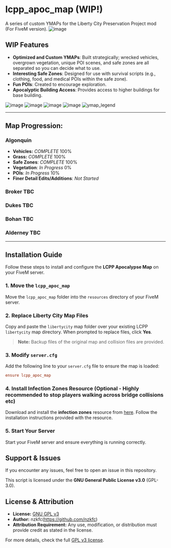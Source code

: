 # lcpp_apoc_map (WIP!)
A series of custom YMAPs for the Liberty City Preservation Project mod (For FiveM version).
![image](https://github.com/user-attachments/assets/6af813a2-9ba7-424a-a59e-ec5290e46597)

## WIP Features
- **Optimized and Custom YMAPs**: Built strategically; wrecked vehicles, overgrown vegetation, unique POI scenes, and safe zones are all separated so you can decide what to use.
- **Interesting Safe Zones**: Designed for use with survival scripts (e.g., clothing, food, and medical POIs within the safe zone).
- **Fun POIs**: Created to encourage exploration.
- **Apocalyptic Building Access**: Provides access to higher buildings for base building.

![image](https://github.com/user-attachments/assets/5d82d09d-e77d-4461-8941-ef5d3d521f11)
![image](https://github.com/user-attachments/assets/69a34bd8-8d2e-48d3-8588-50f3f47901dd)
![image](https://github.com/user-attachments/assets/a93eeabf-d499-4215-919e-a40c30f80304)
![image](https://github.com/user-attachments/assets/ef709bea-56d7-4b14-9bc0-d381a931fe77)
![ymap_legend](https://github.com/user-attachments/assets/7fbf2b31-32a9-4286-b62a-6e8c763b08f2)

---
## Map Progression:

### **Algonquin**
- **Vehicles:** *COMPLETE* 100%
- **Grass:** *COMPLETE* 100%
- **Safe Zones**: *COMPLETE* 100%
- **Vegetation**: *In Progress* 0%
- **POIs**: *In Progress* 10%
- **Finer Detail Edits/Additions**: *Not Started*  

### **Broker** TBC
### **Dukes** TBC
### **Bohan** TBC
### **Alderney** TBC

---
## Installation Guide

Follow these steps to install and configure the **LCPP Apocalypse Map** on your FiveM server.

### 1. Move the `lcpp_apoc_map`
Move the `lcpp_apoc_map` folder into the `resources` directory of your FiveM server.

### 2. Replace Liberty City Map Files
Copy and paste the `libertycity` map folder over your existing LCPP `libertycity` map directory. When prompted to replace files, click **Yes**.

> **Note:** Backup files of the original map and collision files are provided.

### 3. Modify `server.cfg`
Add the following line to your `server.cfg` file to ensure the map is loaded:

```cfg
ensure lcpp_apoc_map
```

### 4. Install Infection Zones Resource (Optional - Highly recommended to stop players walking across bridge collisions etc)
Download and install the **infection zones** resource from [here](https://github.com/nzkfc/lcpp_apoc_infection_zones). Follow the installation instructions provided with the resource.

### 5. Start Your Server
Start your FiveM server and ensure everything is running correctly.

## Support & Issues
If you encounter any issues, feel free to open an issue in this repository.

This script is licensed under the **GNU General Public License v3.0** (GPL-3.0).

## License & Attribution
- **License:** [GNU GPL v3](LICENSE)
- **Author:** nzkfc(https://github.com/nzkfc)
- **Attribution Requirement:** Any use, modification, or distribution must provide credit as stated in the license.

For more details, check the full [GPL v3 license](https://www.gnu.org/licenses/gpl-3.0.html).
